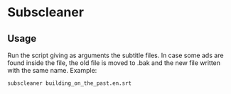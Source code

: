# Subscleaner

## Usage

Run the script giving as arguments the subtitle files. In case some ads are found inside the file, the old file is moved to <basename>.bak and the new file written with the same name.
Example:

```
subscleaner building_on_the_past.en.srt
```

